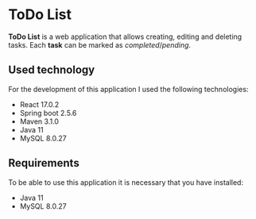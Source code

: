 # ToDo List

**ToDo List** is a web application that allows creating, editing and deleting tasks. Each **task** can be marked as *completed*/*pending*.

## Used technology
For the development of this application I used the following technologies:

- React 17.0.2
- Spring boot 2.5.6
- Maven 3.1.0
- Java 11
- MySQL 8.0.27

## Requirements
To be able to use this application it is necessary that you have installed:
- Java 11
- MySQL 8.0.27